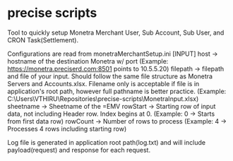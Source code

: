 # precise scripts
Tool to quickly setup Monetra Merchant User, Sub Account, Sub User, and CRON Task(Settlement).

Configurations are read from monetraMerchantSetup.ini
[INPUT]
host -> hostname of the destination Monetra w/ port 
        (Example: https://monetra.preciserd.com:8501 points to 10.5.5.20)
filepath -> filepath and file of your input. Should follow the same file 
            structure as Monetra Servers and Accounts.xlsx. Filename only is 
            acceptable if file is in application's root path, however full 
            pathname is better practice. 
            (Example: C:\Users\VTHIRU\Repositories\precise-scripts\MonetraInput.xlsx)
sheetname -> Sheetname of the =EMV
rowStart -> Starting row of input data, not including Header row. Index begins 
            at 0. (Example: 0 -> Starts from first data row)
rowCount -> Number of rows to process (Example: 4 -> Processes 4 rows including 
            starting row)

Log file is generated in application root path(log.txt) and will include 
payload(request) and response for each request.